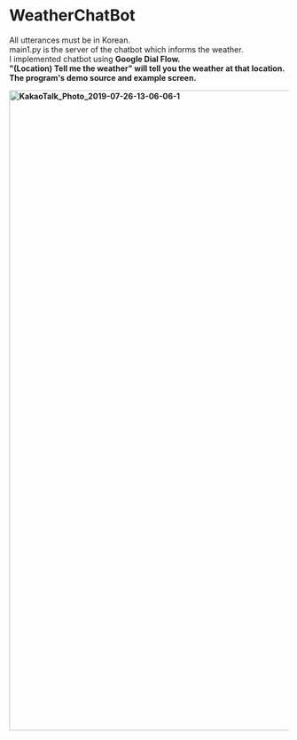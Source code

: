 # WeatherChatBot

All utterances must be in Korean.</br>
main1.py is the server of the chatbot which informs the weather.</br>
I implemented chatbot using <strong>Google Dial Flow<strong>.</br>
"(Location) Tell me the weather" will tell you the weather at that location.</br>
The program's demo source and example screen.</br>

<img width="1153" alt="KakaoTalk_Photo_2019-07-26-13-06-06-1" src="https://user-images.githubusercontent.com/45285053/61925198-2fa0a580-afa6-11e9-9e02-29efdc67dede.png">
